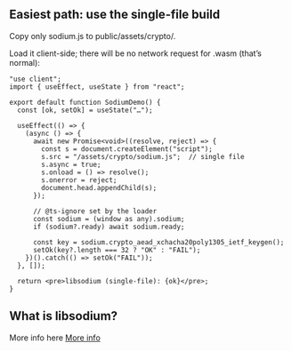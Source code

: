 ## Easiest path: use the single-file build

Copy only sodium.js to public/assets/crypto/.

Load it client-side; there will be no network request for .wasm (that’s normal):

```tsx
"use client";
import { useEffect, useState } from "react";

export default function SodiumDemo() {
  const [ok, setOk] = useState("…");

  useEffect(() => {
    (async () => {
      await new Promise<void>((resolve, reject) => {
        const s = document.createElement("script");
        s.src = "/assets/crypto/sodium.js";  // single file
        s.async = true;
        s.onload = () => resolve();
        s.onerror = reject;
        document.head.appendChild(s);
      });

      // @ts-ignore set by the loader
      const sodium = (window as any).sodium;
      if (sodium?.ready) await sodium.ready;

      const key = sodium.crypto_aead_xchacha20poly1305_ietf_keygen();
      setOk(key?.length === 32 ? "OK" : "FAIL");
    })().catch(() => setOk("FAIL"));
  }, []);

  return <pre>libsodium (single-file): {ok}</pre>;
}
```

## What is libsodium?

More info here [More info](https://doc.libsodium.org/)
